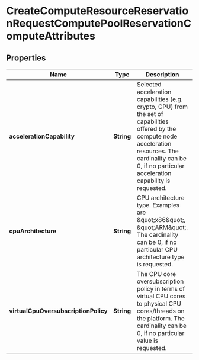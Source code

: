 
# CreateComputeResourceReservationRequestComputePoolReservationComputeAttributes

## Properties
Name | Type | Description | Notes
------------ | ------------- | ------------- | -------------
**accelerationCapability** | **String** | Selected acceleration capabilities (e.g. crypto, GPU) from the set of capabilities offered by the compute node acceleration resources. The cardinality can be 0, if no particular acceleration capability is requested. | 
**cpuArchitecture** | **String** | CPU architecture type. Examples are \&quot;x86\&quot;, \&quot;ARM\&quot;. The cardinality can be 0, if no particular CPU architecture type is requested. | 
**virtualCpuOversubscriptionPolicy** | **String** | The CPU core oversubscription policy in terms of virtual CPU cores to physical CPU cores/threads on the platform. The cardinality can be 0, if no particular value is requested. | 



